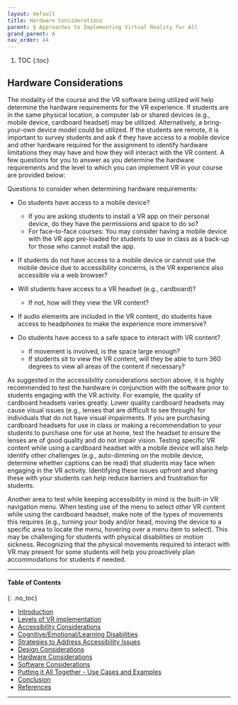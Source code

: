 ```yaml
---
layout: default
title: Hardware Considerations
parent: § Approaches to Implementing Virtual Reality for All  
grand_parent: A
nav_order: 44 
---
```

<style>
.dont-break-out {
  /* These are technically the same, but use both */
  overflow-wrap: break-word;
  word-wrap: break-word;

     -ms-word-break: break-all;
  /* This is the dangerous one in WebKit, as it breaks things wherever */
  word-break: break-all;
  /* Instead use this non-standard one: */
  word-break: break-word;
}

.youtube-container {
    position: relative;
    width: 100%;
    height: 0;
    padding-bottom: 56.25%;
}
.youtube-video {
    position: absolute;
    top: 0;
    left: 0;
    width: 100%;
    height: 100%;
}

</style>

<div class="dont-break-out" markdown="1">

1. TOC
{:toc}

## Hardware Considerations
The modality of the course and the VR software being utilized will help determine the hardware requirements for the VR experience. If students are in the same physical location, a computer lab or shared devices (e.g., mobile device, cardboard headset) may be utilized. Alternatively, a bring-your-own device model could be utilized. If the students are remote, it is important to survey students and ask if they have access to a mobile device and other hardware required for the assignment to identify hardware limitations they may have and how they will interact with the VR content. A few questions for you to answer as you determine the hardware requirements and the level to which you can implement VR in your course are provided below:

Questions to consider when determining hardware requirements: 
- Do students have access to a mobile device? 
    - If you are asking students to install a VR app on their personal device, do they have the permissions and space to do so?
    - For face-to-face courses: You may consider having a mobile device with the VR app pre-loaded for students to use in class as a back-up for those who cannot install the app.

- If students do not have access to a mobile device or cannot use the mobile device due to accessibility concerns, is the VR experience also accessible via a web browser? 

- Will students have access to a VR headset (e.g., cardboard)?
    - If not, how will they view the VR content?

- If audio elements are included in the VR content, do students have access to headphones to make the experience more immersive? 

- Do students have access to a safe space to interact with VR content? 
    - If movement is involved, is the space large enough? 
    - If students sit to view the VR content, will they be able to turn 360 degrees to view all areas of the content if necessary?

As suggested in the accessibility considerations section above, it is highly recommended to test the hardware in conjunction with the software prior to students engaging with the VR activity. For example, the quality of cardboard headsets varies greatly. Lower quality cardboard headsets may cause visual issues (e.g., lenses that are difficult to see through) for individuals that do not have visual impairments. If you are purchasing cardboard headsets for use in class or making a recommendation to your students to purchase one for use at home, test the headset to ensure the lenses are of good quality and do not impair vision. Testing specific VR content while using a cardboard headset with a mobile device will also help identify other challenges (e.g., auto-dimming on the mobile device, determine whether captions can be read) that students may face when engaging in the VR activity. Identifying these issues upfront and sharing these with your students can help reduce barriers and frustration for students.

Another area to test while keeping accessibility in mind is the built-in VR navigation menu. When testing use of the menu to select other VR content while using the cardboard headset, make note of the types of movements this requires (e.g., turning your body and/or head, moving the device to a specific area to locate the menu, hovering over a menu item to select). This may be challenging for students with physical disabilities or motion sickness. Recognizing that the physical movements required to interact with VR may present for some students will help you proactively plan accommodations for students if needed.

***

#### Table of Contents
{: .no_toc}

<ul><li> <a href="/docs/A/Approaches-to-Implementing-Virtual-Reality-for-All-1/">Introduction</a></li><li> <a href="/docs/A/Approaches-to-Implementing-Virtual-Reality-for-All-2/">Levels of VR implementation</a></li><li> <a href="/docs/A/Approaches-to-Implementing-Virtual-Reality-for-All-2-1/">Accessibility Considerations</a></li><li> <a href="/docs/A/Approaches-to-Implementing-Virtual-Reality-for-All-3/">Cognitive/Emotional/Learning Disabilities</a></li><li> <a href="/docs/A/Approaches-to-Implementing-Virtual-Reality-for-All-4/">Strategies to Address Accessibility Issues</a></li><li> <a href="/docs/A/Approaches-to-Implementing-Virtual-Reality-for-All-4-1/">Design Considerations</a></li><li> <a href="/docs/A/Approaches-to-Implementing-Virtual-Reality-for-All-4-2/">Hardware Considerations</a></li><li> <a href="/docs/A/Approaches-to-Implementing-Virtual-Reality-for-All-4-3/">Software Considerations</a></li><li> <a href="/docs/A/Approaches-to-Implementing-Virtual-Reality-for-All-5/">Putting it All Together - Use Cases and Examples</a></li><li> <a href="/docs/A/Approaches-to-Implementing-Virtual-Reality-for-All-6/">Conclusion</a></li><li> <a href="/docs/A/Approaches-to-Implementing-Virtual-Reality-for-All-7/">References</a></li></ul>

***

</div>
